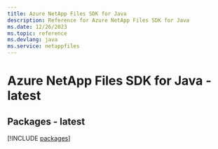 ```yaml
---
title: Azure NetApp Files SDK for Java
description: Reference for Azure NetApp Files SDK for Java
ms.date: 12/26/2023
ms.topic: reference
ms.devlang: java
ms.service: netappfiles
---
```

# Azure NetApp Files SDK for Java - latest
## Packages - latest
[!INCLUDE [packages](netapp-files-index.md)]